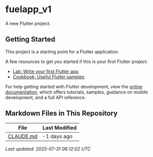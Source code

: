 # fuelapp_v1

A new Flutter project.

## Getting Started

This project is a starting point for a Flutter application.

A few resources to get you started if this is your first Flutter project:

- [Lab: Write your first Flutter app](https://docs.flutter.dev/get-started/codelab)
- [Cookbook: Useful Flutter samples](https://docs.flutter.dev/cookbook)

For help getting started with Flutter development, view the
[online documentation](https://docs.flutter.dev/), which offers tutorials,
samples, guidance on mobile development, and a full API reference.

<!-- MARKDOWN_FILES_START -->

## Markdown Files in This Repository

| File | Last Modified |
|------|---------------|
| [CLAUDE.md](CLAUDE.md) | -1 days ago |

_Last updated: 2025-07-31 06:12:02 UTC_

<!-- MARKDOWN_FILES_END -->
